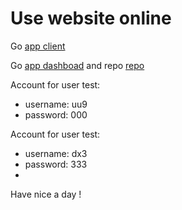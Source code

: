 # Use website online
Go [app client](https://bank9.netlify.app/)

Go [app dashboad](https://admin-banking.netlify.app/) and repo [repo](https://github.com/jsxthai/ad-dashboard-banking)

Account for user test: 
* username: uu9
* password: 000

Account for user test: 
* username: dx3
* password: 333
* 
Have nice a day !
